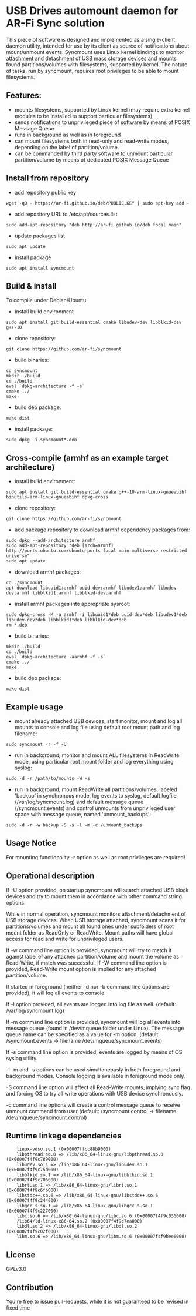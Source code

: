 
# USB Drives automount daemon for AR-Fi Sync solution

This piece of software is designed and implemented as a single-client daemon utility,
intended for use by its client as source of notifications about mount/unmount events.
Syncmount uses Linux kernel bindings to monitor attachment and detachment of USB mass storage devices and mounts found partitions/volumes with filesystems, supported by kernel.
The nature of tasks, run by syncmount, requires root privileges to be able to mount filesystems.


## Features:

* mounts filesystems, supported by Linux kernel (may require extra kernel modules to be installed to support particular filesystems)
* sends notifications to unprivileged piece of software by means of POSIX Message Queue
* runs in background as well as in foreground
* can mount filesystems both in read-only and read-write modes, depending on the label of partition/volume.
* can be commanded by third party software to unmount particular partition/volume by means of dedicated POSIX Message Queue


## Install from repository
* add repository public key
```
wget -qO - https://ar-fi.github.io/deb/PUBLIC.KEY | sudo apt-key add -
```

* add repository URL to /etc/apt/sources.list
```
sudo add-apt-repository "deb http://ar-fi.github.io/deb focal main"
```

* update packages list
```
sudo apt update
```

* install package
```
sudo apt install syncmount
```


## Build & install
To compile under Debian/Ubuntu:

* install build environment
```
sudo apt install git build-essential cmake libudev-dev libblkid-dev g++-10
```

* clone repository:
```
git clone https://github.com/ar-fi/syncmount
```

* build binaries:
```
cd syncmount
mkdir ./build
cd ./build
eval `dpkg-architecture -f -s`
cmake ../
make
```

* build deb package:
```
make dist
```

* install package:
```
sudo dpkg -i syncmount*.deb
```


## Cross-compile (armhf as an example target architecture)

* install build environment:
```
sudo apt install git build-essential cmake g++-10-arm-linux-gnueabihf binutils-arm-linux-gnueabihf dpkg-cross
```

* clone repository:
```
git clone https://github.com/ar-fi/syncmount
```

* add package repository to download armhf dependency packages from:
```
sudo dpkg --add-architecture armhf
sudo add-apt-repository "deb [arch=armhf] http://ports.ubuntu.com/ubuntu-ports focal main multiverse restricted universe"
sudo apt update
```

* download armhf packages:
```
cd ./syncmount
apt download libuuid1:armhf uuid-dev:armhf libudev1:armhf libudev-dev:armhf libblkid1:armhf libblkid-dev:armhf
```

* install armhf packages into appropriate sysroot:
```
sudo dpkg-cross -M -a armhf -i libuuid1*deb uuid-dev*deb libudev1*deb libudev-dev*deb libblkid1*deb libblkid-dev*deb
rm *.deb
```

* build binaries:
```
mkdir ./build
cd ./build
eval `dpkg-architecture -aarmhf -f -s`
cmake ../
make
```

* build deb package:
```
make dist
```

## Example usage

* mount already attached USB devices, start monitor, mount and log all mounts to console and log file using default root mount path and log filename:
```
sudo syncmount -r -f -U
```
* run in background, monitor and mount ALL filesystems in ReadWrite mode, using particular root mount folder and log everything using syslog:
```
sudo -d -r /path/to/mounts -W -s
```
* run in background, mount ReadWrite all partitions/volumes, labeled 'backup' in synchronous mode, log events to syslog, default logfile (/var/log/syncmount.log) and default message queue (/syncmount.events) and control unmounts from unprivileged user space with message queue, named 'unmount_backups':
```
sudo -d -r -w backup -S -s -l -m -c /unmount_backups
```

## Usage Notice
For mounting functionality -r option as well as root privileges are required!


## Operational description

If -U option provided, on startup syncmount will search attached USB block devices and try to mount them in accordance with other command string options.

While in normal operation, syncmount monitors attachment/detachment of USB storage devices.
When USB storage attached, syncmount scans it for partitions/volumes and mount all found ones under subfolders of root mount folder as ReadOnly or ReadWrite. Mount paths will have global access for read and write for unprivileged users. 

If -w command  line option is provided, syncmount will try to match it against label of any attached partition/volume and mount the volume as Read-Write, if match was successful. If -W command line option is provided, Read-Write mount option is implied for any attached partition/volume.

If started in foreground (neither -d nor -b command line options are provided), it will log all
events to console.

If -l option provided, all events are logged into log file as well. (default: /var/log/syncmount.log)

If -m command line option is provided, syncmount will log all events into message 
queue (found in /dev/mqueue folder under Linux). The message queue name can be specified as a value for -m option. (default: /syncmount.events -> filename /dev/mqueue/syncmount.events)

If -s command line option is provided, events are logged by means of OS syslog utility.

-l -m and -s options can be used simultaneously in both foreground and background modes.
Console logging is available in foreground mode only.

-S command line option will affect all Read-Write mounts, implying sync flag and forcing OS to try all write operations with USB device synchronously.

-c command line options will create a control message queue to receive unmount command from user (default: /syncmount.control -> filename /dev/mqueue/syncmount.control)


## Runtime linkage dependencies

```
	linux-vdso.so.1 (0x00007ffcc88b9000)
	libpthread.so.0 => /lib/x86_64-linux-gnu/libpthread.so.0 (0x00007f4f9c789000)
	libudev.so.1 => /lib/x86_64-linux-gnu/libudev.so.1 (0x00007f4f9c75d000)
	libblkid.so.1 => /lib/x86_64-linux-gnu/libblkid.so.1 (0x00007f4f9c706000)
	librt.so.1 => /lib/x86_64-linux-gnu/librt.so.1 (0x00007f4f9c6fb000)
	libstdc++.so.6 => /lib/x86_64-linux-gnu/libstdc++.so.6 (0x00007f4f9c244000)
	libgcc_s.so.1 => /lib/x86_64-linux-gnu/libgcc_s.so.1 (0x00007f4f9c227000)
	libc.so.6 => /lib/x86_64-linux-gnu/libc.so.6 (0x00007f4f9c035000)
	/lib64/ld-linux-x86-64.so.2 (0x00007f4f9c7ea000)
	libdl.so.2 => /lib/x86_64-linux-gnu/libdl.so.2 (0x00007f4f9c02f000)
	libm.so.6 => /lib/x86_64-linux-gnu/libm.so.6 (0x00007f4f9bee0000)
```

## License

GPLv3.0

## Contribution

You're free to issue pull-requests, while it is not guaranteed to be revised in fixed time


